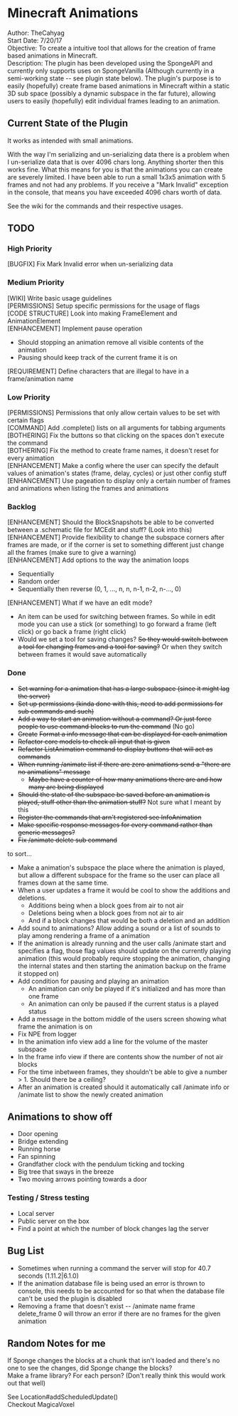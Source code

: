 # Minecraft Animations
Author: TheCahyag  
Start Date: 7/20/17  
Objective: To create a intuitive tool that allows for the creation of frame based animations in Minecraft.  
Description: The plugin has been developed using the SpongeAPI and currently only
supports uses on SpongeVanilla (Although currently in a semi-working state -- see plugin state below). The plugin's
purpose is to easily (hopefully) create frame based animations in Minecraft within a static 3D sub
space (possibly a dynamic subspace in the far future), allowing users to easily (hopefully) edit individual 
frames leading to an animation.

## Current State of the Plugin
It works as intended with small animations.  
  
With the way I'm serializing and un-serializing data there is a problem when I un-serialize data that is 
over 4096 chars long. Anything shorter then this works fine. What this means for you is that the animations 
you can create are severely limited. I have been able to run a small 1x3x5 animation with 5 frames and not 
had any problems. If you receive a "Mark Invalid" exception in the console, that means you have exceeded 
4096 chars worth of data. 

See the wiki for the commands and their respective usages.

## TODO
### High Priority
[BUGFIX] Fix Mark Invalid error when un-serializing data
### Medium Priority
[WIKI] Write basic usage guidelines  
[PERMISSIONS] Setup specific permissions for the usage of flags  
[CODE STRUCTURE] Look into making FrameElement and AnimationElement  
[ENHANCEMENT] Implement pause operation
* Should stopping an animation remove all visible contents of the animation
* Pausing should keep track of the current frame it is on  

[REQUIREMENT] Define characters that are illegal to have in a frame/animation name  
### Low Priority
[PERMISSIONS] Permissions that only allow certain values to be set with certain flags  
[COMMAND] Add .complete() lists on all arguments for tabbing arguments  
[BOTHERING] Fix the buttons so that clicking on the spaces don't execute the command  
[BOTHERING] Fix the method to create frame names, it doesn't reset for every animation  
[ENHANCEMENT] Make a config where the user can specify the default values of animation's states (frame, delay, cycles) or just other config stuff  
[ENHANCEMENT] Use pageation to display only a certain number of frames and animations when listing the frames and animations  
### Backlog
[ENHANCEMENT] Should the BlockSnapshots be able to be converted between a .schematic file for MCEdit and stuff? (Look into this)  
[ENHANCEMENT] Provide flexibility to change the subspace corners after frames are made, or if the corner is set to something different just change all the frames (make sure to give a warning)  
[ENHANCEMENT] Add options to the way the animation loops
* Sequentially 
* Random order
* Sequentially then reverse (0, 1, ..., n, n, n-1, n-2, n-..., 0)  

[ENHANCEMENT] What if we have an edit mode? 
* An item can be used for switching between frames. So while in edit mode you can use a stick (or something) to go forward a frame (left click) or go back a frame (right click)
* Would we set a tool for saving changes? ~~So they would switch between a tool for changing frames and a tool for saving?~~ Or when they switch between frames it would save automatically
### Done
* ~~Set warning for a animation that has a large subspace (since it might lag the server)~~
* ~~Set up permissions (kinda done with this, need to add permissions for sub commands and such)~~
* ~~Add a way to start an animation without a command? Or just force people to use command blocks to run the command~~ (No go)
* ~~Create~~ ~~Format a info message that can be displayed for each animation~~
* ~~Refactor core models to check all input that is given~~
* ~~Refactor ListAnimation command to display buttons that will act as commands~~
* ~~When running /animate list if there are zero animations send a "there are no animations" message~~
    * ~~Maybe have a counter of how many animations there are and how many are being displayed~~
* ~~Should the state of the subspace be saved before an animation is played, stuff other than the animation stuff?~~ Not sure what I meant by this
* ~~Register the commands that arn't registered see InfoAnimation~~
* ~~Make specific response messages for every command rather than generic messages?~~
* ~~Fix /animate delete sub command~~  

to sort...
* Make a animation's subspace the place where the animation is played, but allow a different subspace for the frame so the user can place all frames down at the same time.
* When a user updates a frame it would be cool to show the additions and deletions.
   * Additions being when a block goes from air to not air
   * Deletions being when a block goes from not air to air
   * And if a block changes that would be both a deletion and an addition
* Add sound to animations? Allow adding a sound or a list of sounds to play among rendering a frame of a animation
* If the animation is already running and the user calls /animate start <name> and specifies a flag, those flag values should update on the currently playing animation (this would probably require stopping the animation, changing the internal states and then starting the animation backup on the frame it stopped on)
* Add condition for pausing and playing an animation
    * An animation can only be played if it's initialized and has more than one frame
    * An animation can only be paused if the current status is a played status
* Add a message in the bottom middle of the users screen showing what frame the animation is on
* Fix NPE from logger
* In the animation info view add a line for the volume of the master subspace
* In the frame info view if there are contents show the number of not air blocks
* For the time inbetween frames, they shouldn't be able to give a number > 1. Should there be a ceiling?
* After an animation is created should it automatically call /animate <name> info or /animate list to show the newly created animation

## Animations to show off
* Door opening
* Bridge extending
* Running horse
* Fan spinning
* Grandfather clock with the pendulum ticking and tocking
* Big tree that sways in the breeze
* Two moving arrows pointing towards a door

### Testing / Stress testing
* Local server
* Public server on the box
* Find a point at which the number of block changes lag the server

## Bug List
* Sometimes when running a command the server will stop for 40.7 seconds (1.11.2|6.1.0)
* If the animation database file is being used an error is thrown to console, this needs to be accounted for so that when the database file can't be used the plugin is disabled
* Removing a frame that doesn't exist -- /animate name frame delete_frame 0 will throw an error if there are no frames for the given animation


## Random Notes for me
If Sponge changes the blocks at a chunk that isn't loaded and there's no one to see the changes, 
did Sponge change the blocks?  
Make a frame library? For each person? (Don't really think this would work out that well)

See Location#addScheduledUpdate()  
Checkout MagicaVoxel
